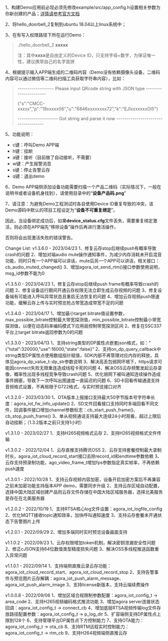 1、构建Demo应用前必现必须先修改example/src/app_config.h设置相关参数为你新创建的产品；[详情请参考官方文档](https://docs.agora.io/cn/iot-apaas/device_media_call?platform=All%20Platforms)

2、将hello_doorbell_2复制到ubuntu 18.04以上linux系统中；

3、在有写入权限路径下所在运行Demo：
>./hello_doorbell_2 **xxxxx**
>
>注：其中**xxxx**是自由定义的Device ID，只支持字母+数字，为保证唯一性，建议携带自己的名字首拼

4、根据提示输入APP端生成的二维码内容（Demo没有依赖摄像头设备，二维码内容可以通过微信等二维码扫描工具获取字符串内容），比如：
>------------------ Please input QRcode string with JSON type ----------------------
>
>{"s":"CMCC-xxxxx","p":"19xxxxx06","u":"6846xxxxxxxx72","k":"EJIxxxxxxxOl5"}
>
>-------------------- Got string and parse it now ------------------------------------

5、功能说明：
- c键：呼叫Demo APP端
- h键：挂断
- a键：接听（目前做了自动接听，不需要）
- w键：产生报警消息
- s键：停止告警云存
- q键：退出demo

6、Demo APP端侧添加设备功能需要扫描一个产品二维码（实际情况下，一般在说明书或者设备机身找到），请使用目录中的“**设备产品码.png**”

7、请注意：为避免Demo工程测试时各自使用Device ID重复导致的冲突，该Demo源码中默认的项目工程设定为“**设备不可重复绑定**”。

因此，当设备绑定成功后，如果**device_status.cfg**文件丢失，需要重复绑定激活，则必须在APP端先“移除设备”操作后再进行激活操作，

否则将会出现激活失败的错误警告。

Change List:
v1.3.6.0 - 2023/04/23
1、修复云存stop后继续push有概率导致crash的问题
2、增加对端audio mute操作通知事件，为减少内存消耗未开启混音功能，同时只有一个APP端可以讲话，mute后另一个APP可以讲话，相关接口：cb_audio_muted_changed()
3、增加agora_iot_send_rtm()接口参数使用说明，msg_id参数不能为0

v1.3.5.0 - 2023/04/23
1、修复云存stop后继续push frame有概率导致crash的问题
2、修复设备运行期间开通云存权限无法立即生成云存视频的问题
3、修复设备端有可能进入呼叫异常状态且重启无法恢复的问题
4、增加云存视频push限速功能，缓解云存上传与实时预览抢占带宽造成带宽不足的问题

v1.3.4.0 - 2023/04/17
1、增加最小target bitrate值设置参数，max_possible_bitrate控制最大带宽探测值，min_possible_bitrate控制最小带宽探测值，以便在动态码率编码模式下应用层控制带宽探测区间
2、修复在SSC337平台上target bitrate返回参数为0的问题

v1.3.3.0 - 2023/04/13
1、支持string类型的DP属性点嵌套json格式，如："{\"total\":320000,\"use\":16000,\"state\":false}"
2、支持on_dp_query_callback中string类型DP属性点使用数组指针赋值，SDK内部不再管理对应内存的释放，具体见agora_dp_value_t::dp_str参数说明
3、解决高丢包弱网环境下，https请求可能因connect失败无限重连造成线程卡死的问题
4、解决OSS云存频繁发起云存录像，概率性出现多线程竞争导致crash问题
5、优化弱网下被叫通知连续操作造成事件拥塞，导致下一次呼叫出图速度一直延迟的问题
6、SD卡回看传输通道支持音频格式设置，不再局限于G722格式，与实时预览接口对齐

v1.3.2.0 - 2023/03/30
1、OTA版本上报接口支持最大50字节版本号字符串长度：agora_iot_fw_info_update()
2、SD文件回看接口支持同时多端回看不同文件，回调事件接口增加channel参数标志：cb_start_push_frame()、cb_stop_push_frame()
3、单从视频通话支持最大连续24小时观看，超过上限后自动挂断；（1.3.2版本之前只支持1小时）

v1.3.1.0 - 2023/02/27
1、支持H265视频格式云存
2、支持H265视频格式文件传输

v1.3.0.2 - 2022/12/04
1、云存直推支持腾讯OSS
2、云存支持套餐控制最大录制时长，agora_iot_cloud_record_start接口去除record_id和endtime参数依赖
3、云存支持预录制功能，ago_video_frame_t增加fps参数指定真实帧率，不再依赖push速度

v1.3.0.1 - 2022/10/28
1、支持云存视频内容加密，设备开启加密方案后不再兼容之前未加密功能支持版本APP demo，需要同步升级
2、支持云存区域自动配置，选择中国大陆区域创建产品则云存文件存储在中国大陆区域服务器，选择北美服务是存在在北美服务器

v1.2.0.2 - 2022/10/19
1、支持RTSA核心log文件设置：agora_iot_logfile_config
2、优化MQTT接收topic通知效率，加快呼叫通知速度
3、支持云存套餐未开通状态下告警图片上传

v1.2.0.1 - 2022/09/29
2、增加多端同时实时预览设备画面支持

v1.1.0.2 - 2022/09/23
1、云存权限增加token机制，解决密钥泄漏安全性问题
2、修正cJSON支持64位数值类型精度损失问题
3、解决OSS多线程推送函数重入异常问题

v1.1.0.1 - 2022/09/14
1、支持端侧直推云录云存功能：agora_iot_cloud_record_start、agora_iot_cloud_record_stop
2、支持告警事件与预览图片云存解耦：agora_iot_push_alarm_message、agora_iot_push_alarm_image
3、支持license新版本，支持云端续费操作

v1.0.0.8 - 2022/09/06
1、增加区域合规限制参数配置：agora_iot_config_t -> area_code
2、支持H265视频编码格式推流功能
3、增加agora server连接状态回调：agora_iot_config_t -> connect_cb
4、增加底层RTSA视频传输log文件存放路径配置参数：agora_iot_config_t -> p_log_dir
5、扩容端侧支持DP属性点上限到128个
6、支持管理平台DP属性点下方控制能力
7、支持OTA能力：agora_iot_config_t -> ota_cb
8、支持RTM远程实时控制能力：agora_iot_config_t -> rtm_cb
9、支持H264视频端侧直推云存